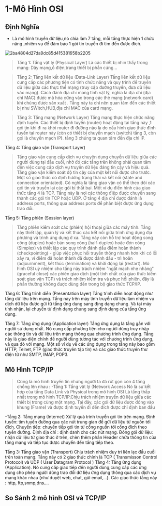 # 1-Mô Hình OSI
## Định Nghĩa
- Là mô hình truyền dữ liệu,nó chia làm 7 tầng, mỗi tầng thực hiện 1 chức năng ,nhiêm vụ để đảm bảo 1 gói tin truyền đi tìm đến được đích.

![2ba4804d27da9dc85d415381958b2205](https://uphinh.vn/images/2022/04/02/2ba4804d27da9dc85d415381958b2205.png)
>Tầng 1: Tầng vật lý (Physical Layer) 
Là các thiết bị nhìn thấy trong mạng: Dây mạng,ổ điện,trang thiết bị phần cứng...

>Tầng 2: Tầng liên kết dữ liệu (Data-Link Layer)
Tầng liên kết dữ liệu cung cấp các phương tiện có tính chức năng và quy trình để truyền dữ liệu giữa các thực thể mạng (truy cập đường truyền, đưa dữ liệu vào mạng). Cách đánh địa chỉ mang tính vật lý, nghĩa là địa chỉ (địa chỉ MAC) được mã hóa cứng vào trong các thẻ mạng (network card) khi chúng được sản xuất .
Tầng này ta chỉ nên quan tâm đến các thiết bị như SWitch,HUB,địa chỉ MAC của card mạng.

>Tầng 3: Tầng mạng (Network Layer)
Tầng mạng thực hiện chức năng định tuyến. Các thiết bị định tuyến (router) hoạt động tại tầng này ,1 gói tin khi đi ra khỏi router đi đường nào là do cấu hình giao thức định tuyến tại router này  (còn có thiết bị chuyển mạch (switch) tầng 3, còn gọi là chuyển mạch IP). tầng 3 chúng ta quan tâm đến địa chỉ IP.

Tầng 4: Tầng giao vận (Transport Layer)
>Tầng giao vận cung cấp dịch vụ chuyên dụng chuyển dữ liệu giữa các người dùng tại đầu cuối, nhờ đó các tầng trên không phải quan tâm đến việc cung cấp dịch vụ truyền dữ liệu đáng tin cậy và hiệu quả. Tầng giao vận kiểm soát độ tin cậy của một kết nối được cho trước. Một số giao thức có định hướng trạng thái và kết nối (state and connection orientated). Có nghĩa là tầng giao vận có thể theo dõi các gói tin và truyền lại các gói bị thất bại. Một ví dụ điển hình của giao thức tầng 4 là TCP. Tầng này là nơi các thông điệp được chuyển sang thành các gói tin TCP hoặc UDP. Ở tầng 4 địa chỉ được đánh là address ports, thông qua address ports để phân biệt được ứng dụng trao đổi.

Tầng 5: Tầng phiên (Session layer)
>Tầng phiên kiểm soát các (phiên) hội thoại giữa các máy tính. Tầng này thiết lập, quản lý và kết thúc các kết nối giữa trình ứng dụng địa phương và trình ứng dụng ở xa. Tầng này còn hỗ trợ hoạt động song công (duplex) hoặc bán song công (half-duplex) hoặc đơn công (Simplex) và thiết lập các quy trình đánh dấu điểm hoàn thành (checkpointing) - giúp việc phục hồi truyền thông nhanh hơn khi có lỗi xảy ra, vì điểm đã hoàn thành đã được đánh dấu - trì hoãn (adjournment), kết thúc (termination) và khởi động lại (restart). Mô hình OSI uỷ nhiệm cho tầng này trách nhiệm "ngắt mạch nhẹ nhàng" (graceful close) các phiên giao dịch (một tính chất của giao thức kiểm soát giao vận TCP) và trách nhiệm kiểm tra và phục hồi phiên, đây là phần thường không được dùng đến trong bộ giao thức TCP/IP.

Tầng 6: Tầng trình diễn (Presentation layer)
Tầng trình diễn hoạt động như tầng dữ liệu trên mạng. Tầng này trên máy tính truyền dữ liệu làm nhiệm vụ dịch dữ liệu được gửi từ tầng ứng dụng sang địng dạng chung. Và tại máy tính nhận, lại chuyển từ định dạng chung sang định dạng của tầng ứng dụng.

Tầng 7: Tầng ứng dụng (Application layer)
Tầng ứng dụng là tầng gần với người sử dụng nhất. Nó cung cấp phương tiện cho người dùng truy nhập các thông tin và dữ liệu trên mạng thông qua chương trình ứng dụng. Tầng này là giao diện chính để người dùng tương tác với chương trình ứng dụng, và qua đó với mạng. Một số ví dụ về các ứng dụng trong tầng này bao gồm HTTP, Telnet, FTP (giao thức truyền tập tin) và các giao thức truyền thư điện tử như SMTP, IMAP, POP3.

## Mô Hình TCP/IP
>Cũng là mô hình truyền tin nhưng người ta đã rút gọn còn 4 tầng chồng lên nhau :
-Tầng 1: Tầng vật lý (Network Access Nó là sự kết hợp của tầng Data Link và Physical trong mô hình OSI 
Là tầng thấp nhất trong mô hình TCP/IP.Chịu trách nhiệm truyền dữ liệu giữa các thiết bị trong cùng một mạng. Tại đây, các gói dữ liệu được đóng vào khung (Frame) và được định tuyến đi đến đích được chỉ định ban đầu

-Tầng 2: Tầng mạng (Internet) Xử lý quá trình truyền gói tin trên mạng.
Định tuyến: tìm tuyến đường qua các nút trung gian để gửi dữ liệu từ nguồn tới đích.
Chuyển tiếp: chuyển tiếp gói tin từ cổng nguồn tới cổng đích theo tuyến đường.
Định địa chỉ : định danh cho các nút mạng.
Đóng gói dữ liệu: nhận dữ liệu từ giao thức ở trên, chèn thêm phần Header chứa thông tin của tầng mạng và tiếp tục được chuyển đến tầng tiếp theo.

Tầng 3: Tầng giao vận (Transport) Chịu trách nhiệm duy trì liên lạc đầu cuối trên toàn mạng.
Tầng này có 2 giao thức chính là TCP ( Transmisson Control Protocol) và UDP ( User Datagram Protocol )
Tầng 4: Tầng ứng dụng (Application). Nó cung cấp giao tiếp đến người dùng,cung cấp các ứng dụng cho phép người dùng trao đổi dữ liệu ứng dụng thông qua các dịch vụ mạng khác nhau (như duyệt web, chat, gửi email,...).
Các giao thức tầng này : http, ftp,snmp,dns....
## So Sánh 2 mô hình OSI và TCP/IP





